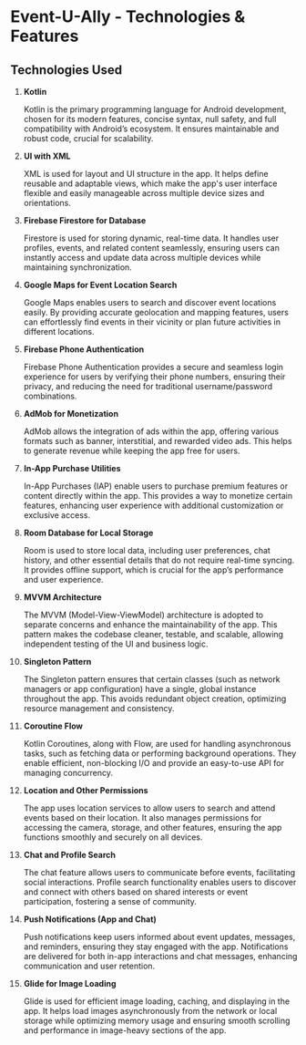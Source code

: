 <!DOCTYPE html>
<html lang="en">
<head>
    <meta charset="UTF-8">
    <meta name="viewport" content="width=device-width, initial-scale=1.0">
</head>
<body>
    <h1>Event-U-Ally - Technologies & Features</h1>

  <h2>Technologies Used</h2>
  <ol>
       <li><strong>Kotlin</strong>
            <p> Kotlin is the primary programming language for Android development, chosen for its modern features, concise syntax, null safety, and full compatibility with Android’s ecosystem. It ensures maintainable and robust code, crucial for scalability.</p>
        </li>
        
  <li><strong>UI with XML</strong>
            <p> XML is used for layout and UI structure in the app. It helps define reusable and adaptable views, which make the app's user interface flexible and easily manageable across multiple device sizes and orientations.</p>
        </li>

   <li><strong>Firebase Firestore for Database</strong>
            <p> Firestore is used for storing dynamic, real-time data. It handles user profiles, events, and related content seamlessly, ensuring users can instantly access and update data across multiple devices while maintaining synchronization.</p>
        </li>

   <li><strong>Google Maps for Event Location Search</strong>
            <p> Google Maps enables users to search and discover event locations easily. By providing accurate geolocation and mapping features, users can effortlessly find events in their vicinity or plan future activities in different locations.</p>
        </li>

  <li><strong>Firebase Phone Authentication</strong>
            <p> Firebase Phone Authentication provides a secure and seamless login experience for users by verifying their phone numbers, ensuring their privacy, and reducing the need for traditional username/password combinations.</p>
        </li>
  
  <li><strong>AdMob for Monetization</strong>
            <p> AdMob allows the integration of ads within the app, offering various formats such as banner, interstitial, and rewarded video ads. This helps to generate revenue while keeping the app free for users.</p>
        </li>
        
  <li><strong>In-App Purchase Utilities</strong>
            <p> In-App Purchases (IAP) enable users to purchase premium features or content directly within the app. This provides a way to monetize certain features, enhancing user experience with additional customization or exclusive access.</p>
        </li>

  <li><strong>Room Database for Local Storage</strong>
            <p> Room is used to store local data, including user preferences, chat history, and other essential details that do not require real-time syncing. It provides offline support, which is crucial for the app’s performance and user experience.</p>
        </li>

   <li><strong>MVVM Architecture</strong>
            <p> The MVVM (Model-View-ViewModel) architecture is adopted to separate concerns and enhance the maintainability of the app. This pattern makes the codebase cleaner, testable, and scalable, allowing independent testing of the UI and business logic.</p>
        </li>

   <li><strong>Singleton Pattern</strong>
            <p> The Singleton pattern ensures that certain classes (such as network managers or app configuration) have a single, global instance throughout the app. This avoids redundant object creation, optimizing resource management and consistency.</p>
        </li>

  <li><strong>Coroutine Flow</strong>
            <p> Kotlin Coroutines, along with Flow, are used for handling asynchronous tasks, such as fetching data or performing background operations. They enable efficient, non-blocking I/O and provide an easy-to-use API for managing concurrency.</p>
        </li>

  <li><strong>Location and Other Permissions</strong>
            <p> The app uses location services to allow users to search and attend events based on their location. It also manages permissions for accessing the camera, storage, and other features, ensuring the app functions smoothly and securely on all devices.</p>
        </li>

   <li><strong>Chat and Profile Search</strong>
            <p> The chat feature allows users to communicate before events, facilitating social interactions. Profile search functionality enables users to discover and connect with others based on shared interests or event participation, fostering a sense of community.</p>
        </li>

  <li><strong>Push Notifications (App and Chat)</strong>
            <p> Push notifications keep users informed about event updates, messages, and reminders, ensuring they stay engaged with the app. Notifications are delivered for both in-app interactions and chat messages, enhancing communication and user retention.</p>
        </li>

  <li><strong>Glide for Image Loading</strong>
           <p> Glide is used for efficient image loading, caching, and displaying in the app. It helps load images asynchronously from the network or local storage while optimizing memory usage and ensuring smooth scrolling and performance in image-heavy sections of the app.</p>
        </li>
    </ol>

</body>
</html>
